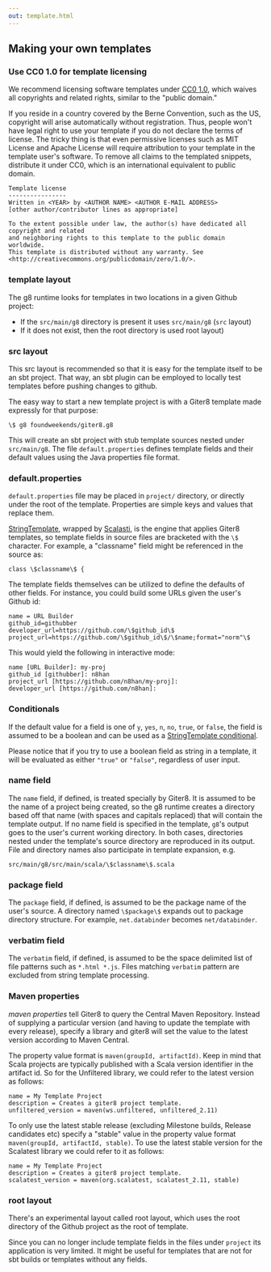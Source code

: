 ```yaml
---
out: template.html
---
```


  [CC0]: https://creativecommons.org/publicdomain/zero/1.0/

Making your own templates
-------------------------

### Use CC0 1.0 for template licensing

We recommend licensing software templates under [CC0 1.0][CC0],
which waives all copyrights and related rights, similar to the "public domain."

If you reside in a country covered by the Berne Convention, such as the US,
copyright will arise automatically without registration.
Thus, people won't have legal right to use your template if you do not
declare the terms of license.
The tricky thing is that even permissive licenses such as MIT License and Apache License will
require attribution to your template in the template user's software.
To remove all claims to the templated snippets, distribute it under CC0, which is an international equivalent to public domain.

```
Template license
----------------
Written in <YEAR> by <AUTHOR NAME> <AUTHOR E-MAIL ADDRESS>
[other author/contributor lines as appropriate]

To the extent possible under law, the author(s) have dedicated all copyright and related
and neighboring rights to this template to the public domain worldwide.
This template is distributed without any warranty. See <http://creativecommons.org/publicdomain/zero/1.0/>.
```

### template layout

The g8 runtime looks for templates in two locations in a given Github project:

- If the `src/main/g8` directory is present it uses `src/main/g8` (`src` layout)
- If it does not exist, then the root directory is used root layout)

### src layout

This src layout is recommended so that it is easy for the template
itself to be an sbt project. That way,
an sbt plugin can be employed to locally test templates before pushing
changes to github.

The easy way to start a new template project is with a Giter8 template
made expressly for that purpose:

    \$ g8 foundweekends/giter8.g8

This will create an sbt project with stub template sources nested
under `src/main/g8`. The file `default.properties` defines template
fields and their default values using the Java properties file format.

### default.properties

`default.properties` file may be placed in `project/` directory,
or directly under the root of the template.
Properties are simple keys and values that replace them.

[StringTemplate][st], wrapped by [Scalasti][scalasti], is the engine
that applies Giter8 templates, so template fields in source files are
bracketed with the `\$` character. For example, a "classname" field
might be referenced in the source as:

    class \$classname\$ {

[scalasti]: http://bmc.github.com/scalasti/
[st]: http://www.stringtemplate.org/

The template fields themselves can be utilized to define the defaults
of other fields.  For instance, you could build some URLs given the
user's Github id:

```
name = URL Builder
github_id=githubber
developer_url=https://github.com/\$github_id\$
project_url=https://github.com/\$github_id\$/\$name;format="norm"\$
```

This would yield the following in interactive mode:

```
name [URL Builder]: my-proj
github_id [githubber]: n8han
project_url [https://github.com/n8han/my-proj]:
developer_url [https://github.com/n8han]:
```

### Conditionals

If the default value for a field is one of `y`, `yes`, `n`, `no`, `true`,
or `false`, the field is assumed to be a boolean and can be used as a
[StringTemplate conditional][conditionals].

[conditionals]: https://github.com/antlr/stringtemplate4/blob/master/doc/templates.md#conditionals

Please notice that if you try to use a boolean field as string
in a template, it will be evaluated as either `"true"` or
`"false"`, regardless of user input.

### name field

The `name` field, if defined, is treated specially by Giter8. It is
assumed to be the name of a project being created, so the g8 runtime
creates a directory based off that name (with spaces and capitals
replaced) that will contain the template output. If no name field is
specified in the template, `g8`'s output goes to the user's current
working directory. In both cases, directories nested under the
template's source directory are reproduced in its output. File and
directory names also participate in template expansion, e.g.

    src/main/g8/src/main/scala/\$classname\$.scala

### package field

The `package` field, if defined, is assumed to be the package name
of the user's source. A directory named `\$package\$` expands out to
package directory structure. For example, `net.databinder` becomes
`net/databinder`.

### verbatim field

The `verbatim` field, if defined, is assumed to be the space delimited
list of file patterns such as `*.html *.js`. Files matching `verbatim`
pattern are excluded from string template processing.

### Maven properties

*maven properties* tell Giter8 to query the Central Maven Repository.
Instead of supplying a particular version (and having to update
the template with every release), specify a library and giter8 will
set the value to the latest version according to Maven Central.

The property value format is `maven(groupId, artifactId)`.
Keep in mind that Scala projects are typically published with a
Scala version identifier in the artifact id. So for the Unfiltered
library, we could refer to the latest version as follows:

```
name = My Template Project
description = Creates a giter8 project template.
unfiltered_version = maven(ws.unfiltered, unfiltered_2.11)
```

To only use the latest stable release (excluding Milestone builds,
Release candidates etc) specify a "stable" value in the
property value format `maven(groupId, artifactId, stable)`.
To use the latest stable version for the Scalatest library
we could refer to it as follows:

```
name = My Template Project
description = Creates a giter8 project template.
scalatest_version = maven(org.scalatest, scalatest_2.11, stable)
```

### root layout

There's an experimental layout called root layout,
which uses the root directory of the Github project as
the root of template.

Since you can no longer include template fields in the files
under `project` its application is very limited.
It might be useful for templates that are not for sbt builds
or templates without any fields.
